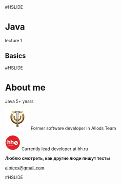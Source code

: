 #HSLIDE
# Java
lecture 1
## Basics

#HSLIDE
# About me
Java 5+ years  

<img src="lecture01/presentation/assets/img/sf.png" alt="sf" style="width: 80px;"/> Former software developer in Allods Team

<img src="lecture01/presentation/assets/img/hh.png" alt="hh" style="width: 50px;"/> Currently lead developer at hh.ru

**Люблю смотреть, как другие люди пишут тесты**  

alpieex@gmail.com

#HSLIDE
